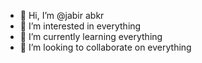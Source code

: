 - 👋 Hi, I’m @jabir abkr
- 👀 I’m interested in everything
- 🌱 I’m currently learning everything
- 💞️ I’m looking to collaborate on everything


<!---
jabzme/jabzme is a ✨ special ✨ repository because its `README.md` (this file) appears on your GitHub profile.
You can click the Preview link to take a look at your changes.
--->
